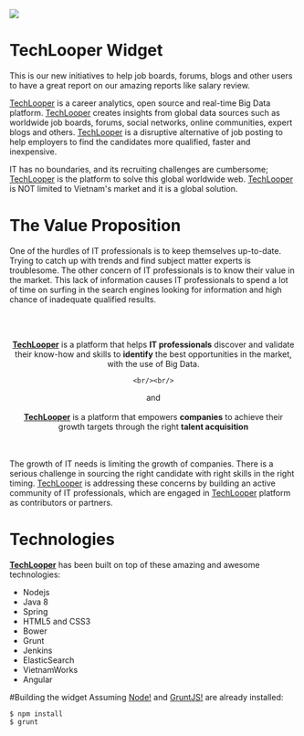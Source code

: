 <img src="https://dl.dropboxusercontent.com/u/3061417/techlooper/TechLooperLogo.png" align="center" ></img>

TechLooper Widget
==========

This is our new initiatives to help job boards, forums, blogs and other users to have a great report on our amazing reports like salary review.


<p>
<a href="http://www.TechLooper.com">TechLooper</a> is a career analytics, open source and real-time Big Data platform. <a href="http://www.TechLooper.com">TechLooper</a> creates insights from global data sources such as worldwide job boards, forums, social networks, online communities, expert blogs and others. <a href="http://www.TechLooper.com">TechLooper</a> is a disruptive alternative of job posting to help employers to find the candidates more qualified, faster and inexpensive.
</p>

<p>
IT has no boundaries, and its recruiting challenges are cumbersome; <a href="http://www.TechLooper.com">TechLooper</a> is the platform to solve this global worldwide web. <a href="http://www.TechLooper.com">TechLooper</a> is NOT limited to Vietnam's market and it is a global solution.
</p>

<h1>The Value Proposition</h1>

<p>
One of the hurdles of IT professionals is to keep themselves up-to-date. Trying to catch up with trends and find subject matter experts is troublesome. The other concern of IT professionals is to know their value in the market. This lack of information causes IT professionals to spend a lot of time on surfing in the search engines looking for information and high chance of inadequate qualified results.

<br/><br/>
<div align="center">
    <strong><a href="http://www.TechLooper.com">TechLooper</a></strong> is a platform that helps <strong>IT professionals</strong> discover and validate their know-how and skills to <strong>identify</strong> the best opportunities in the market, with the use of Big Data.

    <br/><br/>
and
    <br/><br/>
    <strong><a href="http://www.TechLooper.com">TechLooper</a></strong> is a platform that empowers <strong>companies</strong> to achieve their growth targets through the right <strong>talent acquisition</strong>
</div>

<br/><br/>
The growth of IT needs is limiting the growth of companies. There is a serious challenge in sourcing the right candidate with right skills in the right timing. <a href="http://www.TechLooper.com">TechLooper</a> is addressing these concerns by building an active community of IT professionals, which are engaged in <a href="http://www.TechLooper.com">TechLooper</a> platform as contributors or partners.

</p>

<h1>Technologies</h1>
<strong><a href="http://www.TechLooper.com">TechLooper</a></strong> has been built on top of these amazing and awesome technologies:

<ul>
   <li>Nodejs</li>
   <li>Java 8</li>
   <li>Spring</li>
   <li>HTML5 and CSS3</li>
   <li>Bower</li>
   <li>Grunt</li>
   <li>Jenkins</li>
   <li>ElasticSearch</li>
   <li>VietnamWorks</li>
   <li>Angular</li>
</ul>

#Building the widget
Assuming [Node!](https://nodejs.org) and [GruntJS!](gruntjs.com) are already installed:
```shell
$ npm install
$ grunt
```